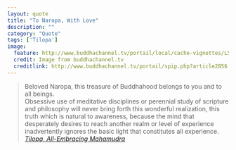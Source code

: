 ```yaml
---
layout: quote
title: "To Naropa, With Love"
description: ""
category: "Quote"
tags: ['Tilopa']
image:
  feature: http://www.buddhachannel.tv/portail/local/cache-vignettes/L500xH280/tilopa_kagyu-d751d.png
  credit: Image from buddhachannel.tv
  creditlink: http://www.buddhachannel.tv/portail/spip.php?article2856
---
```

>Beloved Naropa, this treasure of Buddhahood belongs to you and to all beings.  
>Obsessive use of meditative disciplines or perennial study of scripture and philosophy
will never bring forth this wonderful realization, this truth which is natural to awareness, because the mind that desperately desires to reach another realm or level of experience inadvertently ignores the basic light that constitutes all experience.  
<cite>[Tilopa, All-Embracing Mahamudra](http://www.rinpoche.com/quotes/quote7.htm)</cite>